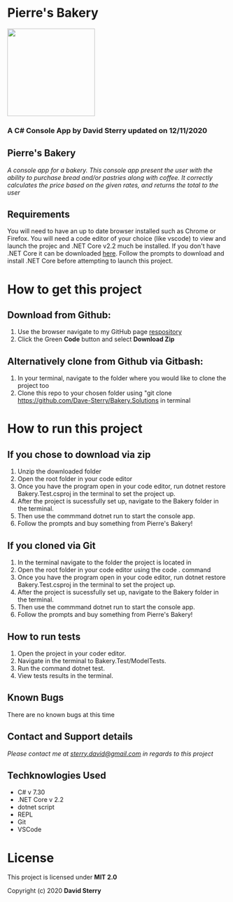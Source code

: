 # Pierre's Bakery
<img src="https://github.com/Dave-Sterry.png" width="200px" height="auto">

### A C# Console App by David Sterry updated on 12/11/2020

## Pierre's Bakery

_A console app for a bakery. This console app present the user with the ability to purchase bread and/or pastries along with coffee. It correctly calculates the price based on the given rates, and returns the total to the user_


## Requirements
 You will need to have an up to date browser installed such as Chrome or Firefox. You will need a code editor of your choice (like vscode) to view and launch the projec and .NET Core v2.2 much be installed. If you don't have .NET Core it can be downloaded [here](https://dotnet.microsoft.com/download/dotnet-core/thank-you/sdk-2.2.106-macos-x64-installer). Follow the prompts to download and install .NET Core before attempting to launch this project. 

# How to get this project 
## Download from Github:
1. Use the browser navigate to my GitHub page [respository](https://github.com/Dave-Sterry/Bakery.Solutions)
2. Click the Green **Code** button and select **Download Zip**

## Alternatively clone from Github via Gitbash:
1. In your terminal, navigate to the folder where you would like to clone the project too
2. Clone this repo to your chosen folder using "git clone https://github.com/Dave-Sterry/Bakery.Solutions in terminal

# How to run this project
## If you chose to download via zip
1. Unzip the downloaded folder
2. Open the root folder in your code editor 
3. Once you have the program open in your code editor, run dotnet restore Bakery.Test.csproj in the terminal to set the project up.
4. After the project is sucessfully set up, navigate to the Bakery folder in the terminal.
5. Then use the commmand dotnet run to start the console app. 
6. Follow the prompts and buy something from Pierre's Bakery!

## If you cloned via Git
1. In the terminal navigate to the folder the project is located in
2. Open the root folder in your code editor using the code . command 
3. Once you have the program open in your code editor, run dotnet restore Bakery.Test.csproj in the terminal to set the project up.
4. After the project is sucessfully set up, navigate to the Bakery folder in the terminal.
5. Then use the commmand dotnet run to start the console app. 
6. Follow the prompts and buy something from Pierre's Bakery!

## How to run tests
1. Open the project in your coder editor.
2. Navigate in the terminal to Bakery.Test/ModelTests.
3. Run the command dotnet test. 
4. View tests results in the terminal.
## Known Bugs
There are no known bugs at this time


## Contact and Support details

_Please contact me at sterry.david@gmail.com in regards to this project_

## Techknowlogies Used

* C# v 7.30
* .NET Core v 2.2
* dotnet script
* REPL
* Git
* VSCode

# License

This project is licensed under **MIT 2.0**

Copyright (c) 2020 **David Sterry**